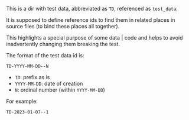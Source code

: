 This is a dir with test data,
abbreviated as `TD`,
referenced as `test_data`.

It is supposed to define reference ids to
find them in related places in source files
(to bind these places all together).

This highlights a special purpose of some data | code and helps to avoid
inadvertently changing them breaking the test.

The format of the test data id is:

```
TD-YYYY-MM-DD--N
```

*   `TD`: prefix as is
*   `YYYY-MM-DD`: date of creation
*   `N`: ordinal number (within `YYYY-MM-DD`)

For example:

```
TD-2023-01-07--1
```

